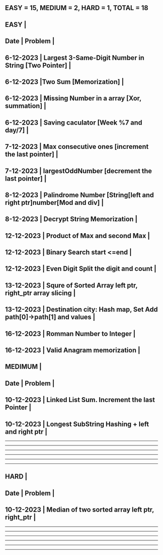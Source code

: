 EASY = 15, MEDIUM = 2, HARD = 1, TOTAL = 18
---------------------------------------------------------------------------------
EASY																			|
---------------------------------------------------------------------------------
Date		|		 Problem													|
---------------------------------------------------------------------------------
6-12-2023	| Largest 3-Same-Digit Number in String	[Two Pointer]				|
---------------------------------------------------------------------------------
6-12-2023	|Two Sum [Memorization]												|
---------------------------------------------------------------------------------
6-12-2023	| Missing Number in a array [Xor, summation]						|
---------------------------------------------------------------------------------
6-12-2023	| Saving caculator [Week %7 and day/7]								|
---------------------------------------------------------------------------------
7-12-2023	| Max consecutive ones [increment the last pointer]					|
---------------------------------------------------------------------------------
7-12-2023	| largestOddNumber [decrement the last pointer]						|
---------------------------------------------------------------------------------
8-12-2023	| Palindrome Number [String[left and right ptr]number[Mod and div]  |
---------------------------------------------------------------------------------
8-12-2023	| Decrypt String Memorization										|
---------------------------------------------------------------------------------
12-12-2023	| Product of Max and second Max										|
---------------------------------------------------------------------------------
12-12-2023	| Binary Search start <=end											|
---------------------------------------------------------------------------------
12-12-2023	| Even Digit  Split the digit and count								|
---------------------------------------------------------------------------------
13-12-2023	| Squre of Sorted Array	left ptr, right_ptr array slicing			|
---------------------------------------------------------------------------------
13-12-2023	| Destination city: Hash map, Set Add path[0]->path[1] and values 	|
---------------------------------------------------------------------------------
16-12-2023	| Romman Number to Integer											|
---------------------------------------------------------------------------------
16-12-2023	| Valid Anagram memorization										|
---------------------------------------------------------------------------------
MEDIMUM																			|
---------------------------------------------------------------------------------
Date		|		 Problem													|
---------------------------------------------------------------------------------
10-12-2023	| Linked List Sum. Increment the last Pointer					    |
---------------------------------------------------------------------------------
10-12-2023	| Longest SubString Hashing + left and right ptr					|
---------------------------------------------------------------------------------

---------------------------------------------------------------------------------

---------------------------------------------------------------------------------

---------------------------------------------------------------------------------

---------------------------------------------------------------------------------

---------------------------------------------------------------------------------
---------------------------------------------------------------------------------
HARD																			|
---------------------------------------------------------------------------------
Date		|		 Problem													|
---------------------------------------------------------------------------------
10-12-2023	| Median of two sorted array left ptr, right_ptr					|
---------------------------------------------------------------------------------

---------------------------------------------------------------------------------

---------------------------------------------------------------------------------

---------------------------------------------------------------------------------

---------------------------------------------------------------------------------

---------------------------------------------------------------------------------
---------------------------------------------------------------------------------
